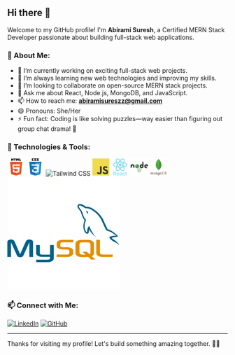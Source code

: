 ## Hi there 👋

Welcome to my GitHub profile! I'm **Abirami Suresh**, a Certified MERN Stack Developer passionate about building full-stack web applications.

### 🌱 About Me:
- 🔭 I’m currently working on exciting full-stack web projects.
- 🌱 I’m always learning new web technologies and improving my skills.
- 👯 I’m looking to collaborate on open-source MERN stack projects.
- 💬 Ask me about React, Node.js, MongoDB, and JavaScript.
- 📫 How to reach me: **abiramisureszz@gmail.com**
- 😄 Pronouns: She/Her
- ⚡ Fun fact: Coding is like solving puzzles—way easier than figuring out group chat drama! 🤯

### 🚀 Technologies & Tools:
<p align="left">
  <img src="https://raw.githubusercontent.com/devicons/devicon/master/icons/html5/html5-original-wordmark.svg" alt="HTML5" width="40" height="40"/>
  <img src="https://raw.githubusercontent.com/devicons/devicon/master/icons/css3/css3-original-wordmark.svg" alt="CSS3" width="40" height="40"/>
  <img src="https://www.vectorlogo.zone/logos/tailwindcss/tailwindcss-icon.svg" alt="Tailwind CSS" width="40" height="40"/>
  <img src="https://raw.githubusercontent.com/devicons/devicon/master/icons/javascript/javascript-original.svg" alt="JavaScript" width="40" height="40"/>
  <img src="https://raw.githubusercontent.com/devicons/devicon/master/icons/react/react-original-wordmark.svg" alt="React" width="40" height="40"/>
  <img src="https://raw.githubusercontent.com/devicons/devicon/master/icons/nodejs/nodejs-original-wordmark.svg" alt="Node.js" width="40" height="40"/>
  <img src="https://raw.githubusercontent.com/devicons/devicon/master/icons/mongodb/mongodb-original-wordmark.svg" alt="MongoDB" width="40" height="40"/>
  <img src="https://raw.githubusercontent.com/devicons/devicon/master/icons/mysql/mysql-original-wordmark.svg" alt="SQL">
</p>

### 📫 Connect with Me:
[![LinkedIn](https://img.shields.io/badge/LinkedIn-blue?style=for-the-badge&logo=linkedin)](https://linkedin.com/in/abiramisuresh)
[![GitHub](https://img.shields.io/badge/GitHub-black?style=for-the-badge&logo=github)](https://github.com/abirami935)

---

Thanks for visiting my profile! Let's build something amazing together. 🚀✨
